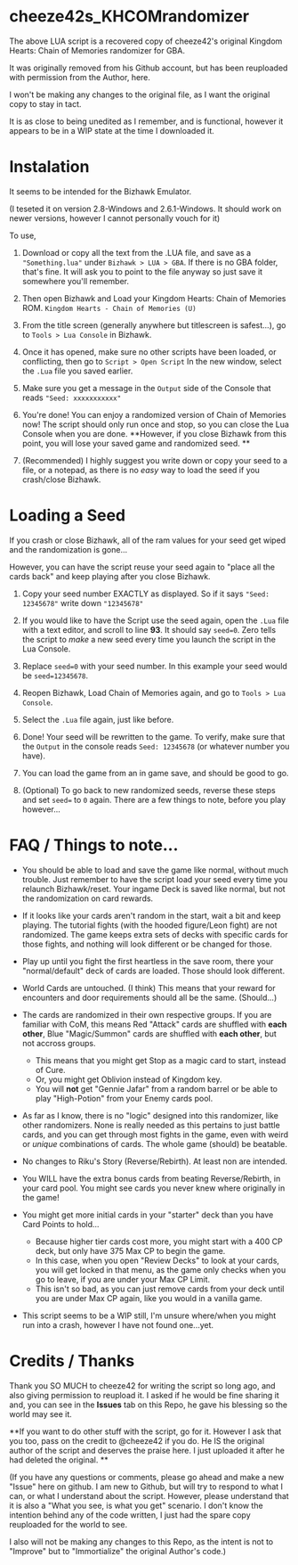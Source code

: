 # cheeze42s_KHCOMrandomizer
The above LUA script is a recovered copy of cheeze42's original Kingdom Hearts: Chain of Memories randomizer for GBA.

It was originally removed from his Github account, but has been reuploaded with permission from the Author, here.

I won't be making any changes to the original file, as I want the original copy to stay in tact. 

It is as close to being unedited as I remember, and is functional, however it appears to be in a WIP state at the time I downloaded it.

# Instalation 

It seems to be intended for the Bizhawk Emulator. 

(I teseted it on version 2.8-Windows and 2.6.1-Windows. It should work on newer versions, however I cannot personally vouch for it)

To use, 

1. Download or copy all the text from the .LUA file, and save as a `"Something.lua"` under `Bizhawk > LUA > GBA`.
  If there is no GBA folder, that's fine. It will ask you to point to the file anyway so just save it somewhere you'll remember.

2. Then open Bizhawk and Load your Kingdom Hearts: Chain of Memories ROM. `Kingdom Hearts - Chain of Memories (U)`

3. From the title screen (generally anywhere but titlescreen is safest...), go to `Tools > Lua Console` in Bizhawk.

4. Once it has opened, make sure no other scripts have been loaded, or conflicting, then go to `Script > Open Script` 
  In the new window, select the `.Lua` file you saved earlier. 
  
5. Make sure you get a message in the `Output` side of the Console that reads `"Seed: xxxxxxxxxxx"`

6. You're done! You can enjoy a randomized version of Chain of Memories now! The script should only run once and stop, so you can close the Lua Console when you are done. **However, if you close Bizhawk from this point, you will lose your saved game and randomized seed. **

7. (Recommended) I highly suggest you write down or copy your seed to a file, or a notepad, as there is no *easy* way to load the seed if you crash/close Bizhawk.

# Loading a Seed 

If you crash or close Bizhawk, all of the ram values for your seed get wiped and the randomization is gone...

However, you can have the script reuse your seed again to "place all the cards back" and keep playing after you close Bizhawk. 

1. Copy your seed number EXACTLY as displayed. So if it says `"Seed: 12345678"` write down `"12345678"`

2. If you would like to have the Script use the seed again, open the `.Lua` file with a text editor, and scroll to line **93**.
  It should say `seed=0`. Zero tells the script to *make* a new seed every time you launch the script in the Lua Console. 
  
3. Replace `seed=0` with your seed number. In this example your seed would be `seed=12345678`.

4. Reopen Bizhawk, Load Chain of Memories again, and go to `Tools > Lua Console`.

5. Select the `.Lua` file again, just like before.

6. Done! Your seed will be rewritten to the game. To verify, make sure that the `Output` in the console reads `Seed: 12345678` (or whatever number you have).

7. You can load the game from an in game save, and should be good to go. 

8. (Optional) To go back to new randomized seeds, reverse these steps and set `seed=` to `0` again. 
There are a few things to note, before you play however...

# FAQ / Things to note...

* You should be able to load and save the game like normal, without much trouble. Just remember to have the script load your seed every time you relaunch Bizhawk/reset. Your ingame Deck is saved like normal, but not the randomization on card rewards. 

* If it looks like your cards aren't random in the start, wait a bit and keep playing. The tutorial fights (with the hooded figure/Leon fight) are not randomized. The game keeps extra sets of decks with specific cards for those fights, and nothing will look different or be changed for those.

* Play up until you fight the first heartless in the save room, there your "normal/default" deck of cards are loaded. Those should look different.

* World Cards are untouched. (I think)
  This means that your reward for encounters and door requirements should all be the same. (Should...)
  
* The cards are randomized in their own respective groups. If you are familiar with CoM, this means Red "Attack" cards are shuffled with **each other**, Blue "Magic/Summon" cards are shuffled with **each other**, but not accross groups.

  * This means that you might get Stop as a magic card to start, instead of Cure. 
  * Or, you might get Oblivion instead of Kingdom key. 
  * You will **not** get "Gennie Jafar" from a random barrel or be able to play "High-Potion" from your Enemy cards pool. 

* As far as I know, there is no "logic" designed into this randomizer, like other randomizers. None is really needed as this pertains to just battle cards, and you can get through most fights in the game, even with weird or *unique* combinations of cards. The whole game (should) be beatable. 

* No changes to Riku's Story (Reverse/Rebirth). At least non are intended. 

* You WILL have the extra bonus cards from beating Reverse/Rebirth, in your card pool. You might see cards you never knew where originally in the game!

* You might get more initial cards in your "starter" deck than you have Card Points to hold...
  * Because higher tier cards cost more, you might start with a 400 CP deck, but only have 375 Max CP to begin the game.
  * In this case, when you open "Review Decks" to look at your cards, you will get locked in that menu, as the game only checks when you go to leave, if you are under your Max CP Limit. 
  * This isn't so bad, as you can just remove cards from your deck until you are under Max CP again, like you would in a vanilla game.
  
* This script seems to be a WIP still, I'm unsure where/when you might run into a crash, however I have not found one...yet. 

# Credits / Thanks

Thank you SO MUCH to cheeze42 for writing the script so long ago, and also giving permission to reupload it. 
I asked if he would be fine sharing it and, you can see in the **Issues** tab on this Repo, he gave his blessing so the world may see it. 

**If you want to do other stuff with the script, go for it. However I ask that you too, pass on the credit to @cheeze42 if you do. 
He IS the original author of the script and deserves the praise here. I just uploaded it after he had deleted the original. ** 

(If you have any questions or comments, please go ahead and make a new "Issue" here on github. I am new to Github, but will try to respond to what I can, or what I understand about the script. However, please understand that it is also a "What you see, is what you get" scenario. I don't know the intention behind any of the code written, I just had the spare copy reuploaded for the world to see.

I also will not be making any changes to this Repo, as the intent is not to "Improve" but to "Immortialize" the original Author's code.) 



